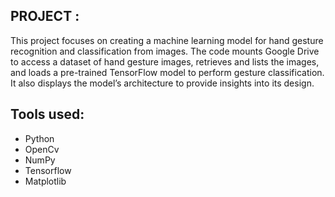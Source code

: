 ## PROJECT :
This project focuses on creating a machine learning model for hand gesture recognition and classification from images. The code mounts Google Drive to access a dataset of hand gesture images, retrieves and lists the images, and loads a pre-trained TensorFlow model to perform gesture classification. It also displays the model’s architecture to provide insights into its design.
## Tools used:
- Python
- OpenCv
- NumPy
- Tensorflow
- Matplotlib
